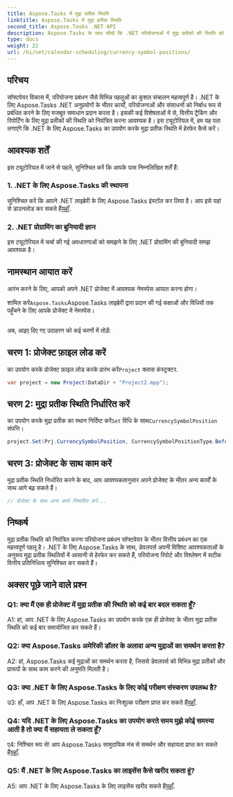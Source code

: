 ```yaml
---
title: Aspose.Tasks में मुद्रा प्रतीक स्थिति
linktitle: Aspose.Tasks में मुद्रा प्रतीक स्थिति
second_title: Aspose.Tasks .NET API
description: Aspose.Tasks के साथ सीखें कि .NET परियोजनाओं में मुद्रा प्रतीकों की स्थिति को आसानी से कैसे नियंत्रित किया जाए।
type: docs
weight: 22
url: /hi/net/calendar-scheduling/currency-symbol-positions/
---
```

## परिचय

सॉफ्टवेयर विकास में, परियोजना प्रबंधन जैसे विभिन्न पहलुओं का कुशल संचालन महत्वपूर्ण है। .NET के लिए Aspose.Tasks .NET अनुप्रयोगों के भीतर कार्यों, परियोजनाओं और संसाधनों को निर्बाध रूप से प्रबंधित करने के लिए मजबूत समाधान प्रदान करता है। इसकी कई विशेषताओं में से, वित्तीय ट्रैकिंग और रिपोर्टिंग के लिए मुद्रा प्रतीकों की स्थिति को नियंत्रित करना आवश्यक है। इस ट्यूटोरियल में, हम यह पता लगाएंगे कि .NET के लिए Aspose.Tasks का उपयोग करके मुद्रा प्रतीक स्थिति में हेरफेर कैसे करें।

## आवश्यक शर्तें

इस ट्यूटोरियल में जाने से पहले, सुनिश्चित करें कि आपके पास निम्नलिखित शर्तें हैं:

### 1. .NET के लिए Aspose.Tasks की स्थापना

 सुनिश्चित करें कि आपने .NET लाइब्रेरी के लिए Aspose.Tasks इंस्टॉल कर लिया है। आप इसे यहां से डाउनलोड कर सकते हैं[यहाँ](https://releases.aspose.com/tasks/net/).

### 2. .NET प्रोग्रामिंग का बुनियादी ज्ञान

इस ट्यूटोरियल में चर्चा की गई अवधारणाओं को समझने के लिए .NET प्रोग्रामिंग की बुनियादी समझ आवश्यक है।

## नामस्थान आयात करें

आरंभ करने के लिए, आपको अपने .NET प्रोजेक्ट में आवश्यक नेमस्पेस आयात करना होगा। 

 शामिल करें`Aspose.Tasks`Aspose.Tasks लाइब्रेरी द्वारा प्रदान की गई कक्षाओं और विधियों तक पहुँचने के लिए आपके प्रोजेक्ट में नेमस्पेस।

```csharp

```

अब, आइए दिए गए उदाहरण को कई चरणों में तोड़ें:

## चरण 1: प्रोजेक्ट फ़ाइल लोड करें

 का उपयोग करके प्रोजेक्ट फ़ाइल लोड करके प्रारंभ करें`Project` क्लास कंस्ट्रक्टर.

```csharp
var project = new Project(DataDir + "Project2.mpp");
```

## चरण 2: मुद्रा प्रतीक स्थिति निर्धारित करें

 का उपयोग करके मुद्रा प्रतीक का स्थान निर्दिष्ट करें`Set` विधि के साथ`CurrencySymbolPosition` संपत्ति।

```csharp
project.Set(Prj.CurrencySymbolPosition, CurrencySymbolPositionType.Before);
```

## चरण 3: प्रोजेक्ट के साथ काम करें

मुद्रा प्रतीक स्थिति निर्धारित करने के बाद, आप आवश्यकतानुसार अपने प्रोजेक्ट के भीतर अन्य कार्यों के साथ आगे बढ़ सकते हैं।

```csharp
// प्रोजेक्ट के साथ अन्य कार्य निष्पादित करें...
```

## निष्कर्ष

मुद्रा प्रतीक स्थिति को नियंत्रित करना परियोजना प्रबंधन सॉफ्टवेयर के भीतर वित्तीय प्रबंधन का एक महत्वपूर्ण पहलू है। .NET के लिए Aspose.Tasks के साथ, डेवलपर्स अपनी विशिष्ट आवश्यकताओं के अनुरूप मुद्रा प्रतीक स्थितियों में आसानी से हेरफेर कर सकते हैं, परियोजना रिपोर्ट और विश्लेषण में सटीक वित्तीय प्रतिनिधित्व सुनिश्चित कर सकते हैं।

## अक्सर पूछे जाने वाले प्रश्न

### Q1: क्या मैं एक ही प्रोजेक्ट में मुद्रा प्रतीक की स्थिति को कई बार बदल सकता हूँ?

A1: हां, आप .NET के लिए Aspose.Tasks का उपयोग करके एक ही प्रोजेक्ट के भीतर मुद्रा प्रतीक स्थिति को कई बार समायोजित कर सकते हैं।

### Q2: क्या Aspose.Tasks अमेरिकी डॉलर के अलावा अन्य मुद्राओं का समर्थन करता है?

A2: हां, Aspose.Tasks कई मुद्राओं का समर्थन करता है, जिससे डेवलपर्स को विभिन्न मुद्रा प्रतीकों और प्रारूपों के साथ काम करने की अनुमति मिलती है।

### Q3: क्या .NET के लिए Aspose.Tasks के लिए कोई परीक्षण संस्करण उपलब्ध है?

 उ3: हाँ, आप .NET के लिए Aspose.Tasks का निःशुल्क परीक्षण प्राप्त कर सकते हैं[यहाँ](https://releases.aspose.com/).

### Q4: यदि .NET के लिए Aspose.Tasks का उपयोग करते समय मुझे कोई समस्या आती है तो क्या मैं सहायता ले सकता हूँ?

 ए4: निश्चित रूप से! आप Aspose.Tasks सामुदायिक मंच से समर्थन और सहायता प्राप्त कर सकते हैं[यहाँ](https://forum.aspose.com/c/tasks/15).

### Q5: मैं .NET के लिए Aspose.Tasks का लाइसेंस कैसे खरीद सकता हूं?

 A5: आप .NET के लिए Aspose.Tasks के लिए लाइसेंस खरीद सकते हैं[यहाँ](https://purchase.aspose.com/buy).